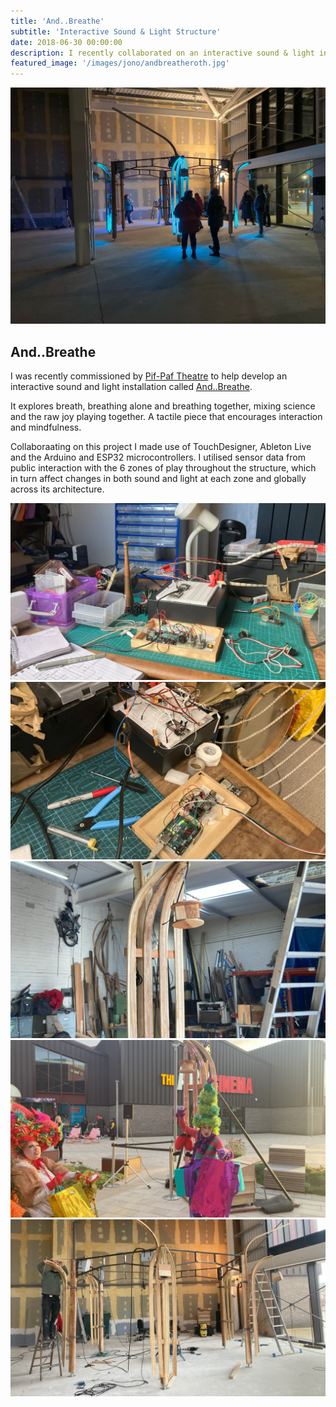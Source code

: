 ```yaml
---
title: 'And..Breathe'
subtitle: 'Interactive Sound & Light Structure'
date: 2018-06-30 00:00:00
description: I recently collaborated on an interactive sound & light installation with the wonderful Pif-Paf Theatre co.
featured_image: '/images/jono/andbreatheroth.jpg'
---
```


![](/images/jono/andbreatheroth.jpg)


## And..Breathe


I was recently commissioned by [Pif-Paf Theatre](https://pif-paf.co.uk) to help develop an interactive sound and light installation called [And..Breathe](https://pif-paf.co.uk/portfolio/and-breath).

It explores breath, breathing alone and breathing together, mixing science and the raw joy playing together. A tactile piece that encourages interaction and mindfulness.

Collaboraating on this project I made use of TouchDesigner, Ableton Live and the Arduino and ESP32 microcontrollers. I utilised sensor data from public interaction with the 6 zones of play throughout the structure, which in turn affect changes in both sound and light at each zone and globally across its architecture.



<div class="gallery" data-columns="1">
	<img src="/images/jono/deskab.jpg">
	<img src="/images/jono/ppdesk.jpg">
	<img src="/images/jono/ppworkshop3.jpg">
	<img src="/images/jono/ppxmasroth1.jpg">
	<img src="/images/jono/pprothwh1.jpg">
</div>



